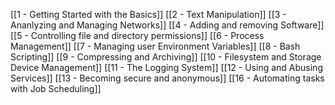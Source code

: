 [[1 - Getting Started with the Basics]]
[[2 - Text Manipulation]] 
[[3 - Ananlyzing and Managing Networks]]
[[4 - Adding and removing Software]]
[[5 - Controlling file and directory permissions]]
[[6 - Process Management]]
[[7 - Managing user Environment Variables]] 
[[8 - Bash Scripting]] 
[[9 - Compressing and Archiving]] 
[[10 - Filesystem and Storage Device Management]] 
[[11 - The Logging System]] 
[[12 - Using and Abusing Services]] 
[[13 - Becoming secure and anonymous]]
[[16 - Automating tasks with Job Scheduling]]
